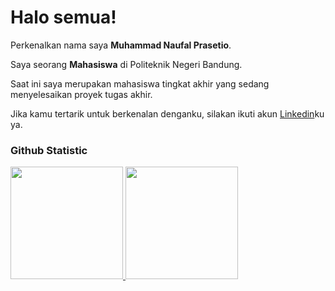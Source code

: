# Halo semua! 

Perkenalkan nama saya **Muhammad Naufal Prasetio**.<br>

Saya seorang **Mahasiswa** di Politeknik Negeri Bandung.<br>

Saat ini saya merupakan mahasiswa tingkat akhir yang sedang menyelesaikan proyek tugas akhir.<br>

Jika kamu tertarik untuk berkenalan denganku, silakan ikuti akun [Linkedin](https://www.linkedin.com/in/muhammad-naufal-prasetio-202138219/)ku ya.

### Github Statistic
<p align="left">
<a href="https://github.com/mnaufalprs">
  <img height="180em" src="https://github-readme-stats-eight-theta.vercel.app/api?username=penuliscode&show_icons=true&theme=algolia&include_all_commits=true&count_private=true"/>
  <img height="180em" src="https://github-readme-stats-eight-theta.vercel.app/api/top-langs/?username=penuliscode&layout=compact&layout=compact&theme=algolia"/>
</a>
</p>
